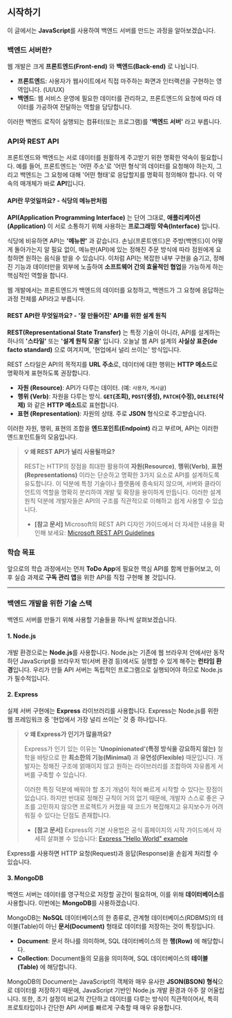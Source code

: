## 시작하기

이 글에서는 **JavaScript**를 사용하여 백엔드 서버를 만드는 과정을 알아보겠습니다.

### 백엔드 서버란?

웹 개발은 크게 **프론트엔드(Front-end)** 와 **백엔드(Back-end)** 로 나뉩니다.

- **프론트엔드**: 사용자가 웹사이트에서 직접 마주하는 화면과 인터랙션을 구현하는 영역입니다. (UI/UX)
- **백엔드**: 웹 서비스 운영에 필요한 데이터를 관리하고, 프론트엔드의 요청에 따라 데이터를 가공하여 전달하는 역할을 담당합니다.

이러한 백엔드 로직이 실행되는 컴퓨터(또는 프로그램)를 **'백엔드 서버'** 라고 부릅니다.

### API와 REST API

프론트엔드와 백엔드는 서로 데이터를 원활하게 주고받기 위한 명확한 약속이 필요합니다. 예를 들어, 프론트엔드는 '어떤 주소'로 '어떤 형식'의 데이터를 요청해야 하는지, 그리고 백엔드는 그 요청에 대해 '어떤 형태'로 응답할지를 명확히 정의해야 합니다. 이 약속의 매개체가 바로 **API**입니다.

#### API란 무엇일까요? - 식당의 메뉴판처럼

**API(Application Programming Interface)** 는 단어 그대로, **애플리케이션(Application)** 이 서로 소통하기 위해 사용하는 **프로그래밍 약속(Interface)** 입니다.

식당에 비유하면 API는 **'메뉴판'** 과 같습니다. 손님(프론트엔드)은 주방(백엔드)이 어떻게 돌아가는지 알 필요 없이, 메뉴판(API)에 있는 정해진 주문 방식에 따라 점원에게 요청하면 원하는 음식을 받을 수 있습니다. 이처럼 API는 복잡한 내부 구현을 숨기고, 정해진 기능과 데이터만을 외부에 노출하여 **소프트웨어 간의 효율적인 협업**을 가능하게 하는 핵심적인 역할을 합니다.

웹 개발에서는 프론트엔드가 백엔드의 데이터를 요청하고, 백엔드가 그 요청에 응답하는 과정 전체를 API라고 부릅니다.

#### REST API란 무엇일까요? - '잘 만들어진' API를 위한 설계 원칙

**REST(Representational State Transfer)** 는 특정 기술이 아니라, API를 설계하는 하나의 **'스타일'** 또는 **'설계 원칙 모음'** 입니다. 오늘날 웹 API 설계의 **사실상 표준(de facto standard)** 으로 여겨지며, '현업에서 널리 쓰이는' 방식입니다.

REST 스타일은 API의 목적지를 **URL 주소**로, 데이터에 대한 행위는 **HTTP 메소드**로 명확하게 표현하도록 권장합니다.

- **자원 (Resource)**: API가 다루는 데이터. (예: `사용자`, `게시글`)
- **행위 (Verb)**: 자원을 다루는 방식. **`GET`(조회), `POST`(생성), `PATCH`(수정), `DELETE`(삭제)** 와 같은 **HTTP 메소드**로 표현합니다.
- **표현 (Representation)**: 자원의 상태. 주로 **JSON** 형식으로 주고받습니다.

이러한 자원, 행위, 표현의 조합을 **엔드포인트(Endpoint)** 라고 부르며, API는 이러한 엔드포인트들의 모음입니다.

> **💡 왜 REST API가 널리 사용될까요?**
>
> REST는 HTTP의 장점을 최대한 활용하여 **자원(Resource)**, **행위(Verb)**, **표현(Representations)** 이라는 단순하고 명확한 3가지 요소로 API를 설계하도록 유도합니다. 이 덕분에 특정 기술이나 플랫폼에 종속되지 않으며, 서버와 클라이언트의 역할을 명확히 분리하여 개발 및 확장을 용이하게 만듭니다. 이러한 설계 원칙 덕분에 개발자들은 API의 구조를 직관적으로 이해하고 쉽게 사용할 수 있습니다.
>
> - **[참고 문서]** Microsoft의 REST API 디자인 가이드에서 더 자세한 내용을 확인해 보세요: [Microsoft REST API Guidelines](https://www.google.com/search?q=https://github.com/microsoft/api-guidelines/blob/vNext/azure/Guidelines.md)

### 학습 목표

앞으로의 학습 과정에서는 먼저 **ToDo App**에 필요한 핵심 API를 함께 만들어보고, 이후 실습 과제로 **구독 관리 앱**을 위한 API를 직접 구현해 볼 것입니다.

---

### 백엔드 개발을 위한 기술 스택

백엔드 서버를 만들기 위해 사용할 기술들을 하나씩 살펴보겠습니다.

#### 1\. Node.js

개발 환경으로는 **Node.js**를 사용합니다. Node.js는 기존에 웹 브라우저 안에서만 동작하던 JavaScript를 브라우저 밖(서버 환경 등)에서도 실행할 수 있게 해주는 **런타임 환경**입니다. 우리가 만들 API 서버는 독립적인 프로그램으로 실행되어야 하므로 Node.js가 필수적입니다.

#### 2\. Express

실제 서버 구현에는 **Express** 라이브러리를 사용합니다. Express는 Node.js를 위한 웹 프레임워크 중 '현업에서 가장 널리 쓰이는' 것 중 하나입니다.

> **💡 왜 Express가 인기가 많을까요?**
>
> Express가 인기 있는 이유는 **'Unopinionated'(특정 방식을 강요하지 않는)** 철학을 바탕으로 한 **최소한의 기능(Minimal)** 과 **유연성(Flexible)** 때문입니다. 개발자는 정해진 구조에 얽매이지 않고 원하는 라이브러리를 조합하여 자유롭게 서버를 구축할 수 있습니다.
>
> 이러한 특징 덕분에 배워야 할 초기 개념이 적어 빠르게 시작할 수 있다는 장점이 있습니다. 하지만 반대로 정해진 규칙이 거의 없기 때문에, 개발자 스스로 좋은 구조를 고민하지 않으면 프로젝트가 커졌을 때 코드가 복잡해지고 유지보수가 어려워질 수 있다는 단점도 존재합니다.
>
> - **[참고 문서]** Express의 기본 사용법은 공식 홈페이지의 시작 가이드에서 자세히 살펴볼 수 있습니다: [Express "Hello World" example](https://expressjs.com/en/starter/hello-world.html)

Express를 사용하면 HTTP 요청(Request)과 응답(Response)을 손쉽게 처리할 수 있습니다.

#### 3\. MongoDB

백엔드 서버는 데이터를 영구적으로 저장할 공간이 필요하며, 이를 위해 **데이터베이스**를 사용합니다. 이번에는 **MongoDB**를 사용하겠습니다.

MongoDB는 **NoSQL** 데이터베이스의 한 종류로, 관계형 데이터베이스(RDBMS)의 테이블(Table)이 아닌 **문서(Document)** 형태로 데이터를 저장하는 것이 특징입니다.

- **Document**: 문서 하나를 의미하며, SQL 데이터베이스의 한 **행(Row)** 에 해당합니다.
- **Collection**: Document들의 모음을 의미하며, SQL 데이터베이스의 **테이블(Table)** 에 해당합니다.

MongoDB의 Document는 JavaScript의 객체와 매우 유사한 **JSON(BSON) 형식**으로 데이터를 저장하기 때문에, JavaScript 기반인 Node.js 개발 환경과 아주 잘 어울립니다. 또한, 초기 설정이 비교적 간단하고 데이터를 다루는 방식이 직관적이어서, 특히 프로토타입이나 간단한 API 서버를 빠르게 구축할 때 매우 유용합니다.
